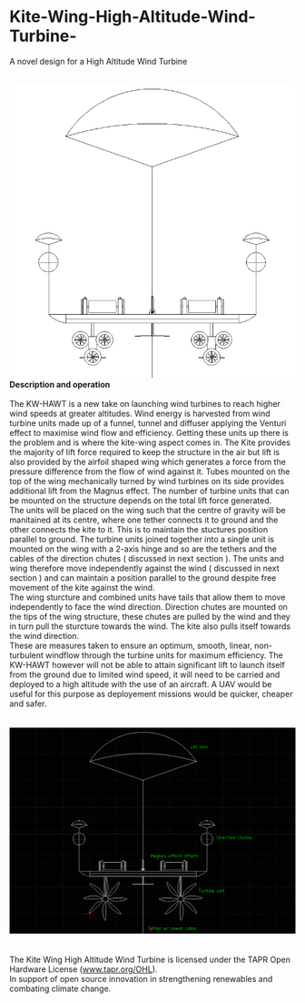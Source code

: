 # Kite-Wing-High-Altitude-Wind-Turbine-
A novel design for a High Altitude Wind Turbine 
<br>
<br>


![alt text](https://github.com/Aightm8/Kite-Wing-High-Altitude-Wind-Turbine-/blob/master/Kite%20Wing%20HAWT%20white%20background.PNG)
<br>
**Description and operation**
<br>
<br>
The KW-HAWT is a new take on launching wind turbines to reach higher wind speeds at greater altitudes. Wind energy is harvested from wind turbine units made up of a funnel, tunnel and diffuser applying the Venturi effect to maximise wind flow and efficiency. Getting these units up there is the problem and is where the kite-wing aspect comes in. The Kite provides the majority of lift force required to keep the structure in the air but lift is also provided by the airfoil shaped wing which generates a force from the pressure difference from the flow of wind against it. Tubes mounted on the top of the wing mechanically turned by wind turbines on its side provides additional lift from the Magnus effect. The number of turbine units that can be mounted on the structure depends on the total lift force generated. <br>
The units will be placed on the wing such that the centre of gravity will be manitained at its centre, where one tether connects it to ground and the other connects the kite to it. This is to maintain the stuctures position parallel to ground. The turbine units joined together into a single unit is mounted on the wing with a 2-axis hinge and so are the tethers and the cables of the direction chutes ( discussed in next section ). The units and wing therefore move independently against the wind ( discussed in next section ) and can maintain a position parallel to the ground despite free movement of the kite against the wind. <br>
The wing sturcture and combined units have tails that allow them to move independently to face the wind direction. Direction chutes are mounted on the tips of the wing structure, these chutes are pulled by the wind and they in turn pull the sturcture towards the wind. The kite also pulls itself towards the wind direction. <br>
These are measures taken to ensure an optimum, smooth, linear, non-turbulent windflow through the turbine units for maximum efficiency.
The KW-HAWT however will not be able to attain significant lift to launch itself from the ground due to limited wind speed, it will need to be carried and deployed to a high altitude with the use of an aircraft. A UAV would be useful for this purpose as deployement missions would be quicker, cheaper and safer.
<br>
<br>
<br>
![alt text](https://github.com/Aightm8/Kite-Wing-High-Altitude-Wind-Turbine-/blob/master/HAWT%20front%20with%20single%20turbine.PNG)
<br>
<br>
<br>
The Kite Wing High Altitude Wind Turbine is licensed under the TAPR Open Hardware License (www.tapr.org/OHL).
<br>
In support of open source innovation in strengthening renewables and combating climate change.

